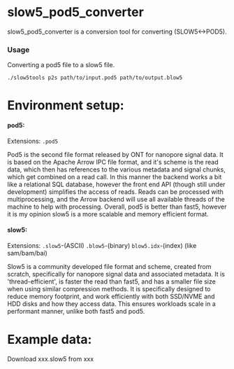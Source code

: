 # slow5_pod5_converter
slow5_pod5_converter is a conversion tool for converting (SLOW5<->POD5). 

### Usage
Converting a pod5 file to a slow5 file. 
```
./slow5tools p2s path/to/input.pod5 path/to/output.blow5
```

# Environment setup:
#### pod5:
Extensions: `.pod5`

Pod5 is the second file format released by ONT for nanopore signal data. It is based on the Apache Arrow IPC file format, and it's scheme is the read data, which then has references to the various metadata and signal chunks, which get combined on a read call. In this manner the backend works a bit like a relational SQL database, however the front end API (though still under development) simplifies the access of reads. Reads can be processed with multiprocessing, and the Arrow backend will use all available threads of the machine to help with processing. Overall, pod5 is better than fast5, however it is my opinion slow5 is a more scalable and memory efficient format.

#### slow5:
Extensions: `.slow5`-(ASCII) `.blow5`-(binary) `blow5.idx`-(index) (like sam/bam/bai)

Slow5 is a community developed file format and scheme, created from scratch, specifically for nanopore signal data and associated metadata. It is 'thread-efficient', is faster the read than fast5, and has a smaller file size when using similar compression methods. It is specifically designed to reduce memory footprint, and work efficiently with both SSD/NVME and HDD disks and how they access data. This ensures workloads scale in a performant manner, unlike both fast5 and pod5.

# Example data:

Download xxx.slow5 from xxx

